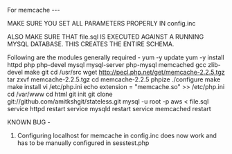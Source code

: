 For memcache ---

MAKE SURE YOU SET ALL PARAMETERS PROPERLY IN config.inc

ALSO MAKE SURE THAT file.sql IS EXECUTED AGAINST A RUNNING MYSQL DATABASE. THIS CREATES THE ENTIRE SCHEMA.

Following are the modules generally required - 
yum -y update
yum -y install httpd php php-devel mysql mysql-server php-mysql memcached gcc zlib-devel make git 
cd /usr/src
wget http://pecl.php.net/get/memcache-2.2.5.tgz
tar zxvf memcache-2.2.5.tgz
cd memcache-2.2.5
phpize
./configure
make
make install
vi /etc/php.ini 
echo extension = "memcache.so" >> /etc/php.ini
cd /var/www
cd html
git init
git clone git://github.com/amitkshgit/stateless.git
mysql -u root -p aws < file.sql 
service httpd restart
service mysqld restart
service memcached restart

KNOWN BUG - 

1. Configuring localhost for memcache in config.inc does now work and has to be manually configured in sesstest.php
